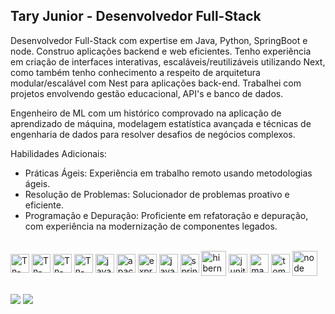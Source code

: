 ## Tary Junior - Desenvolvedor Full-Stack

Desenvolvedor Full-Stack com expertise em Java, Python, SpringBoot e node. Construo aplicações backend e web eficientes. Tenho experiência em criação de interfaces interativas, escaláveis/reutilizáveis utilizando Next, como também tenho conhecimento a respeito de arquitetura modular/escalável com Nest para aplicações back-end. Trabalhei com projetos envolvendo gestão educacional, API's e banco de dados.

Engenheiro de ML com um histórico comprovado na aplicação de aprendizado de máquina, modelagem estatística avançada e técnicas de engenharia de dados para resolver desafios de negócios complexos.


Habilidades Adicionais:

- Práticas Ágeis: Experiência em trabalho remoto usando metodologias ágeis.
- Resolução de Problemas: Solucionador de problemas proativo e eficiente.
- Programação e Depuração: Proficiente em refatoração e depuração, com experiência na modernização de componentes legados.

<div style="display: inline_block"><br>
  <img align="center" alt="Tn-React" height="30" src="https://img.shields.io/badge/react-%2320232a.svg?style=for-the-badge&logo=react&logoColor=%2361DAFB">
  <img align="center" alt="Tn-Next" height="30" src="https://img.shields.io/badge/Next-black?style=for-the-badge&logo=next.js&logoColor=white">
  <img align="center" alt="Tn-Node" height="30" src="https://img.shields.io/badge/node.js-6DA55F?style=for-the-badge&logo=node.js&logoColor=white">
  <img align="center" alt="Tn-nest" height="30" src="https://img.shields.io/badge/nestjs-%23E0234E.svg?style=for-the-badge&logo=nestjs&logoColor=white">
  <img align = "center" alt = "javascript" heigth="30px" width="30px" src = "https://cdn.jsdelivr.net/gh/devicons/devicon@latest/icons/javascript/javascript-original.svg" >
  <img align = "center" alt = "apache camel" heigth="30px" width="30px" src = "https://cdn.jsdelivr.net/gh/devicons/devicon@latest/icons/ocaml/ocaml-original.svg" >
  <img align = "center" alt = "express" heigth="30px" width="30px" src = "https://cdn.jsdelivr.net/gh/devicons/devicon@latest/icons/express/express-original.svg" >
  <img align = "center" alt = "java" heigth="30px" width="30px" src = "https://cdn.jsdelivr.net/gh/devicons/devicon@latest/icons/java/java-original-wordmark.svg" >
     <img align = "center" alt = "spring" heigth="30px" width="30px" src = "https://cdn.jsdelivr.net/gh/devicons/devicon@latest/icons/spring/spring-original-wordmark.svg" >
     <img align = "center" alt = "hibernate" heigth="30px" width="40px" src = "https://cdn.jsdelivr.net/gh/devicons/devicon@latest/icons/hibernate/hibernate-original-wordmark.svg" >
     <img align = "center" alt = "junit5" heigth="30px" width="30px" src = "https://cdn.jsdelivr.net/gh/devicons/devicon@latest/icons/junit/junit-line-wordmark.svg" >
     <img align = "center" alt = "maven" heigth="30px" width="30px" src = "https://cdn.jsdelivr.net/gh/devicons/devicon@latest/icons/maven/maven-original-wordmark.svg" >
     <img align = "center" alt = "tomcat" heigth="30px" width="30px" src = "https://cdn.jsdelivr.net/gh/devicons/devicon@latest/icons/tomcat/tomcat-original-wordmark.svg" >
     <img align = "center" alt = "node" heigth="30px" width="40px" src = "https://cdn.jsdelivr.net/gh/devicons/devicon@latest/icons/nodejs/nodejs-original-wordmark.svg" >
  
</div>
  
  ##
 

  <a href="https://www.instagram.com/taryjunioor/?igsh=MWNkMzAydGE3ZjY1OQ%3D%3D" target="_blank"><img src="https://img.shields.io/badge/-Instagram-%23E4405F?style=for-the-badge&logo=instagram&logoColor=white" target="_blank"></a>
  <a href="https://www.linkedin.com/in/tarynascimento/"><img src="https://img.shields.io/badge/-LinkedIn-%230077B5?style=for-the-badge&logo=linkedin&logoColor=white" target="_blank"></a> 
  
</div>

